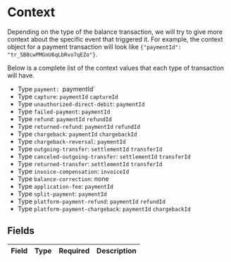 # Context

Depending on the type of the balance transaction, we will try to give more context about the specific event that triggered it. For example, the context object for a payment transaction will look like `{"paymentId": "tr_5B8cwPMGnU6qLbRvo7qEZo"}`.

Below is a complete list of the context values that each type of transaction will have.

* Type `payment: `paymentId`
* Type `capture`: `paymentId` `captureId`
* Type `unauthorized-direct-debit`: `paymentId`
* Type `failed-payment`: `paymentId`
* Type `refund`: `paymentId` `refundId`
* Type `returned-refund`: `paymentId` `refundId`
* Type `chargeback`: `paymentId` `chargebackId`
* Type `chargeback-reversal`: `paymentId`
* Type `outgoing-transfer`: `settlementId` `transferId`
* Type `canceled-outgoing-transfer`: `settlementId` `transferId`
* Type `returned-transfer`: `settlementId` `transferId`
* Type `invoice-compensation`: `invoiceId`
* Type `balance-correction`: none
* Type `application-fee`: `paymentId`
* Type `split-payment`: `paymentId`
* Type `platform-payment-refund`: `paymentId` `refundId`
* Type `platform-payment-chargeback`: `paymentId` `chargebackId`


## Fields

| Field       | Type        | Required    | Description |
| ----------- | ----------- | ----------- | ----------- |